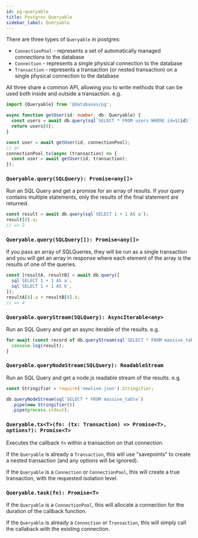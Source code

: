 ```yaml
---
id: pg-queryable
title: Postgres Queryable
sidebar_label: Queryable
---
```


There are three types of `Queryable` in postgres:

- `ConnectionPool` - represents a set of automatically managed connections to the database
- `Connection` - represents a single physical connection to the database
- `Transaction` - represents a transaction (or nested transaction) on a single physical connection to the database

All three share a common API, allowing you to write methods that can be used both inside and outside a transaction. e.g.

```ts
import {Queryable} from '@databases/pg';

async function getUser(id: number, db: Queryable) {
  const users = await db.query(sql`SELECT * FROM users WHERE id=${id}`);
  return users[0];
}

const user = await getUser(id, connectionPool);
// or
connectionPool.tx(async (transaction) => {
  const user = await getUser(id, transaction);
});
```

### `Queryable.query(SQLQuery): Promise<any[]>`

Run an SQL Query and get a promise for an array of results. If your query contains multiple statements, only the results of the final statement are returned.

```ts
const result = await db.query(sql`SELECT 1 + 1 AS a`);
result[0].a;
// => 2
```

### `Queryable.query(SQLQuery[]): Promise<any[]>`

If you pass an array of SQLQueries, they will be run as a single transaction and you will get an array in response where each element of the array is the results of one of the queries.

```ts
const [resultA, resultB] = await db.query([
  sql`SELECT 1 + 1 AS a`,
  sql`SELECT 1 + 1 AS b`,
]);
resultA[0].a + resultB[0].b;
// => 4
```

### `Queryable.queryStream(SQLQuery): AsyncIterable<any>`

Run an SQL Query and get an async iterable of the results. e.g.

```js
for await (const record of db.queryStream(sql`SELECT * FROM massive_table`)) {
  console.log(result);
}
```

### `Queryable.queryNodeStream(SQLQuery): ReadableStream`

Run an SQL Query and get a node.js readable stream of the results. e.g.

```js
const Stringifier = require('newline-json').Stringifier;

db.queryNodeStream(sql`SELECT * FROM massive_table`)
  .pipe(new Stringifier())
  .pipe(process.stdout);
```

### `Queryable.tx<T>(fn: (tx: Transaction) => Promise<T>, options?): Promise<T>`

Executes the callback `fn` within a transaction on that connection.

If the `Queryable` is already a `Transaction`, this will use "savepoints" to create a nested transaction (and any options will be ignored).

If the `Queryable` is a `Connection` or `ConnectionPool`, this will create a true transaction, with the requested isolation level.

### `Queryable.task(fn): Promise<T>`

If the `Queryable` is a `ConnectionPool`, this will allocate a connection for the duration of the callback function.

If the `Queryable` is already a `Connection` or `Transaction`, this will simply call the callaback with the existing connection.
